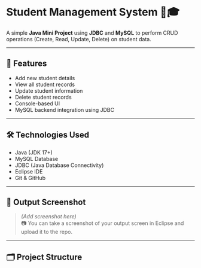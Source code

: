 # Student Management System 💼🎓

A simple **Java Mini Project** using **JDBC** and **MySQL** to perform CRUD operations (Create, Read, Update, Delete) on student data.

---

## 🚀 Features

- Add new student details
- View all student records
- Update student information
- Delete student records
- Console-based UI
- MySQL backend integration using JDBC

---

## 🛠️ Technologies Used

- Java (JDK 17+)
- MySQL Database
- JDBC (Java Database Connectivity)
- Eclipse IDE
- Git & GitHub

---

## 📸 Output Screenshot

> *(Add screenshot here)*  
📷 You can take a screenshot of your output screen in Eclipse and upload it to the repo.

---

## 🗂️ Project Structure

